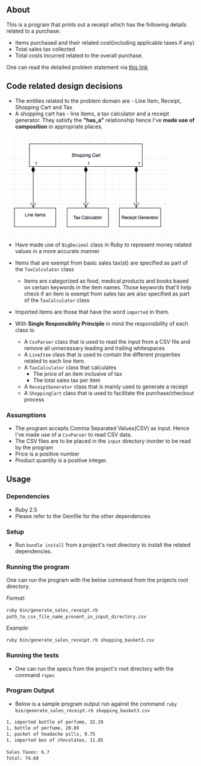 ## About

This is a program that prints out a receipt which has the following details related to a purchase:

* Items purchased and their related cost(including applicable taxes if any)
* Total sales tax collected
* Total costs incurred related to the overall purchase.

One can read the detailed problem statement via [this link](https://github.com/boddhisattva/sales-tax/blob/master/problem_statement.md)

## Code related design decisions

* The entities related to the problem domain are - Line Item, Receipt, Shopping Cart and  Tax
* A shopping cart has - line items, a tax calculator and a receipt generator. They satisfy the **"has_a"** relationship hence I've **made use of composition** in appropriate places.

![Composition](images/sales_tax_composition.png)

* Have made use of `BigDecimal` class in Ruby to represent money related values in a more accurate manner

* Items that are exempt from basic sales tax(st) are specified as part of the `TaxCalculator` class
  * Items are categorized as food, medical products and books based on certain keywords in the item names. Those keywords that'll help check if an item is exempt from sales tax are also specified  as part of the `TaxCalculator` class

* Imported items are those that have the word `imported` in them.

* With **Single Responsiblity Principle** in mind the responsibility of each class is:
  * A `CsvParser` class that is used to read the input from a CSV file and remove all unnecessary leading and trailing whitespaces
  * A `LineItem` class that is used to contain the different properties related to each line item.
  * A `TaxCalculator` class that calculates
    * The price of an item inclusive of tax
    * The total sales tax per item
  * A `ReceiptGenerator` class that is mainly used to generate a receipt
  * A `ShoppingCart` class that is used to facilitate the purchase/checkout process


### Assumptions
* The program accepts Comma Separated Values(CSV) as input. Hence I've made use of a `CsvParser` to read CSV data.
* The CSV files are to be placed in the `input` directory inorder to be read by the program
* Price is a positive number
* Product quantity is a positive integer.

## Usage

### Dependencies
* Ruby 2.5
* Please refer to the Gemfile for the other dependencies

### Setup
* Run `bundle install` from a project's root directory to install the related dependencies.

### Running the program
One can run the program with the below command from the projects root directory.

*Format:*

`ruby bin/generate_sales_receipt.rb path_to_csv_file_name_present_in_input_directory.csv`

*Example:*

`ruby bin/generate_sales_receipt.rb shopping_basket3.csv`

### Running the tests
* One can run the specs from the project's root directory with the command `rspec`

### Program Output

* Below is a sample program output run against the command `ruby bin/generate_sales_receipt.rb shopping_basket3.csv`

```
1, imported bottle of perfume, 32.19
1, bottle of perfume, 20.89
1, packet of headache pills, 9.75
1, imported box of chocolates, 11.85

Sales Taxes: 6.7
Total: 74.68
```
